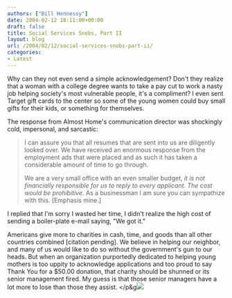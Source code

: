 ```yaml
---
authors: ["Bill Hennessy"]
date: 2004-02-12 18:11:00+00:00
draft: false
title: Social Services Snobs, Part II
layout: blog
url: /2004/02/12/social-services-snobs-part-ii/
categories:
- Latest
---
```


Why can they not even send a simple acknowledgement? Don't they realize that a woman with a college degree wants to take a pay cut to work a nasty job helping society's most vulnerable people, it's a compliment? I even sent Target gift cards to the center so some of the young women could buy small gifts for their kids, or something for themselves.

The response from Almost Home's communication director was shockingly cold, impersonal, and sarcastic:

> I can assure you that all resumes that are sent into us are diligently looked over. We have received an enormous response from the employment ads that were placed and as such it has taken a considerable amount of time to go through.
> 
> We are a very small office with an even smaller budget, _it is not financially responsible for us to reply to every applicant. The cost would be prohibitive._ As a businessman I am sure you can sympathize with this. [Emphasis mine.]
> 
> 

I replied that I'm sorry I wasted her time, I didn't realize the high cost of sending a boiler-plate e-mail saying, "We got it."

Americans give more to charities in cash, time, and goods than all other countries combined [citation pending]. We believe in helping our neighbor, and many of us would like to do so without the government's gun to our heads. But when an organization purportedly dedicated to helping young mothers is too uppity to acknowledge applications and too proud to say Thank You for a $50.00 donation, that charity should be shunned or its senior management fired. My guess is that those senior managers have a lot more to lose than those they assist. </p&g![](https://blog.billhennessy.com/aggbug.aspx?PostID=768)

